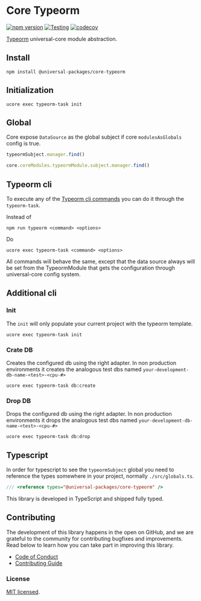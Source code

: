 # Core Typeorm

[![npm version](https://badge.fury.io/js/@universal-packages%2Fcore-typeorm.svg)](https://www.npmjs.com/package/@universal-packages/core-typeorm)
[![Testing](https://github.com/universal-packages/universal-core-typeorm/actions/workflows/testing.yml/badge.svg)](https://github.com/universal-packages/universal-core-typeorm/actions/workflows/testing.yml)
[![codecov](https://codecov.io/gh/universal-packages/universal-core-typeorm/branch/main/graph/badge.svg?token=CXPJSN8IGL)](https://codecov.io/gh/universal-packages/universal-core-typeorm)

[Typeorm](https://typeorm.io/) universal-core module abstraction.

## Install

```shell
npm install @universal-packages/core-typeorm
```

## Initialization

```shell
ucore exec typeorm-task init
```

## Global

Core expose `DataSource` as the global subject if core `modulesAsGlobals` config is true.

```js
typeormSubject.manager.find()
```

```js
core.coreModules.typeormModule.subject.manager.find()
```

## Typeorm cli

To execute any of the [Typeorm cli commands](https://orkhan.gitbook.io/typeorm/docs/using-cli) you can do it through the `typeorm-task`.

Instead of

```shell
npm run typeorm <command> <options>
```

Do

```shell
ucore exec typeorm-task <command> <options>
```

All commands will behave the same, except that the data source always will be set from the TypeormModule that gets the configuration through universal-core config system.

## Additional cli

### Init

The `init` will only populate your current project with the typeorm template.

```shell
ucore exec typeorm-task init
```

### Crate DB

Creates the configured db using the right adapter. In non production environments it creates the analogous test dbs named `your-development-db-name-<test>-<cpu-#>`

```shell
ucore exec typeorm-task db:create
```

### Drop DB

Drops the configured db using the right adapter. In non production environments it drops the analogous test dbs named `your-development-db-name-<test>-<cpu-#>`

```shell
ucore exec typeorm-task db:drop
```

## Typescript

In order for typescript to see the `typeormSubject` global you need to reference the types somewhere in your project, normally `./src/globals.ts`.

```ts
/// <reference types="@universal-packages/core-typeorm" />
```

This library is developed in TypeScript and shipped fully typed.

## Contributing

The development of this library happens in the open on GitHub, and we are grateful to the community for contributing bugfixes and improvements. Read below to learn how you can take part in improving this library.

- [Code of Conduct](./CODE_OF_CONDUCT.md)
- [Contributing Guide](./CONTRIBUTING.md)

### License

[MIT licensed](./LICENSE).
